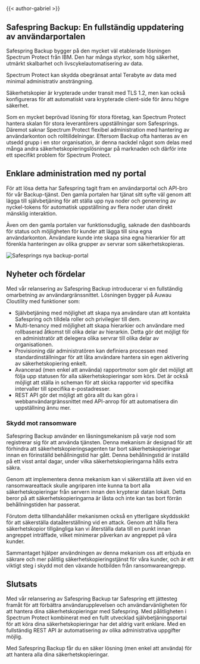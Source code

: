 #

{{< author-gabriel >}}

## Safespring Backup: En fullständig uppdatering av användarportalen

<div class="ingress">
	<p>
Safespring Backup bygger på den mycket väl etablerade lösningen Spectrum Protect från IBM. Den har många styrkor, som hög säkerhet, utmärkt skalbarhet och livscykelautomatisering av data. 
</p></div>

Spectrum Protect kan skydda obegränsat antal Terabyte av data med minimal administrativ ansträngning.

Säkerhetskopier är krypterade under transit med TLS 1.2, men kan också konfigureras för att automatiskt vara krypterade
client-side för ännu högre säkerhet.

Som en mycket beprövad lösning för stora företag, kan Spectrum Protect hantera skalan för stora leverantörers
uppställningar som Safesprings. Däremot saknar Spectrum Protect flexibel administration med hantering av användarkonton
och rolltilldelningar. Eftersom Backup ofta hanteras av en utsedd grupp i en stor organisation, är denna nackdel något
som delas med många andra säkerhetskopieringslösningar på marknaden och därför inte ett specifikt problem för Spectrum
Protect.

## Enklare administration med ny portal

För att lösa detta har Safespring tagit fram en användarportal och API-bro för vår Backup-tjänst. Den gamla portalen har
tjänat sitt syfte väl genom att lägga till självbetjäning för att ställa upp nya noder och generering av nyckel-tokens
för automatisk uppställning av flera noder utan direkt mänsklig interaktion.

Även om den gamla portalen var funktionsduglig, saknade den dashboards för status och möjligheten för kunder att lägga
till sina egna användarkonton. Användare kunde inte skapa sina egna hierarkier för att förenkla hanteringen av olika
grupper av servrar som säkerhetskopieras.

![Safesprings nya backup-portal](/img/safespring-backup-portal.webp)

## Nyheter och fördelar

Med vår relansering av Safespring Backup introducerar vi en fullständig omarbetning av användargränssnittet. Lösningen
bygger på Auwau Cloutility med funktioner som:

- Självbetjäning med möjlighet att skapa nya användare utan att kontakta Safespring och tilldela roller och privilegier
  till dem.
- Multi-tenancy med möjlighet att skapa hierarkier och användare med rollbaserad åtkomst till olika delar av hierarkin.
  Detta gör det möjligt för en administratör att delegera olika servrar till olika delar av organisationen.
- Provisioning där administratören kan definiera processen med standardinställningar för att låta användare hantera sin
  egen aktivering av säkerhetskopiering enkelt.
- Avancerad (men enkel att använda) rapportmotor som gör det möjligt att följa upp statusen för alla
  säkerhetskopieringar som körs. Det är också möjligt att ställa in scheman för att skicka rapporter vid specifika
  intervaller till specifika e-postadresser.
- REST API gör det möjligt att göra allt du kan göra i webbanvändargränssnittet med API-anrop för att automatisera din
  uppställning ännu mer.

### Skydd mot ransomware

Safespring Backup använder en låsningsmekanism på varje nod som registrerar sig för att använda tjänsten. Denna mekanism
är designad för att förhindra att säkerhetskopieringsagenten tar bort säkerhetskopieringar innan en förinställd
behållningstid har gått. Denna behållningstid är inställd på ett visst antal dagar, under vilka säkerhetskopieringarna
hålls extra säkra.

Genom att implementera denna mekanism kan vi säkerställa att även vid en ransomwareattack skulle angriparen inte kunna
ta bort alla säkerhetskopieringar från servern innan den krypterar datan lokalt. Detta beror på att
säkerhetskopieringarna är låsta och inte kan tas bort förrän behållningstiden har passerat.

Förutom detta tillhandahåller mekanismen också en ytterligare skyddsskikt för att säkerställa dataåterställning vid en
attack. Genom att hålla flera säkerhetskopior tillgängliga kan vi återställa data till en punkt innan angreppet
inträffade, vilket minimerar påverkan av angreppet på våra kunder.

Sammantaget hjälper användningen av denna mekanism oss att erbjuda en säkrare och mer pålitlig säkerhetskopieringstjänst
för våra kunder, och är ett viktigt steg i skydd mot den växande hotbilden från ransomwareangrepp.

## Slutsats

Med vår relansering av Safespring Backup tar Safespring ett jättesteg framåt för att förbättra användarupplevelsen och
användarvänligheten för att hantera dina säkerhetskopieringar med Safespring. Med pålitligheten i Spectrum Protect
kombinerat med en fullt utvecklad självbetjäningsportal för att köra dina säkerhetskopieringar har det aldrig varit
enklare. Med en fullständig REST API är automatisering av olika administrativa uppgifter möjlig.

Med Safespring Backup får du en säker lösning (men enkel att använda) för att hantera alla dina säkerhetskopieringar.
